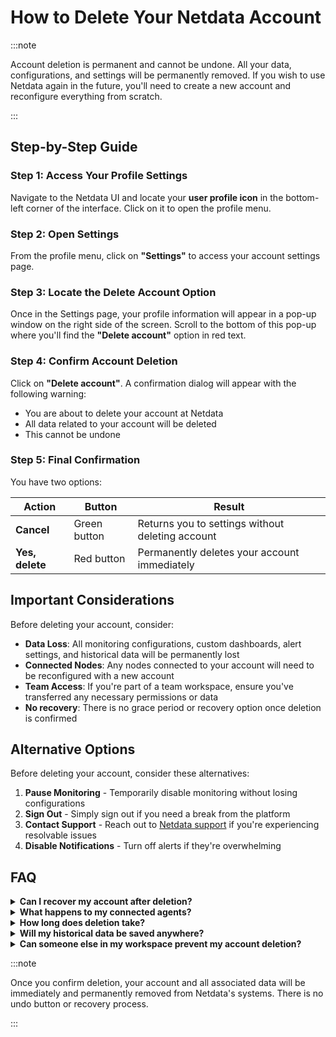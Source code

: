 # How to Delete Your Netdata Account

:::note

Account deletion is permanent and cannot be undone. All your data, configurations, and settings will be permanently removed. If you wish to use Netdata again in the future, you'll need to create a new account and reconfigure everything from scratch.

:::

## Step-by-Step Guide

### Step 1: Access Your Profile Settings

Navigate to the Netdata UI and locate your **user profile icon** in the bottom-left corner of the interface. Click on it to open the profile menu.

### Step 2: Open Settings

From the profile menu, click on **"Settings"** to access your account settings page.

### Step 3: Locate the Delete Account Option

Once in the Settings page, your profile information will appear in a pop-up window on the right side of the screen. Scroll to the bottom of this pop-up where you'll find the **"Delete account"** option in red text.

### Step 4: Confirm Account Deletion

Click on **"Delete account"**. A confirmation dialog will appear with the following warning:

- You are about to delete your account at Netdata
- All data related to your account will be deleted
- This cannot be undone

### Step 5: Final Confirmation

You have two options:

| Action | Button | Result |
|--------|--------|--------|
| **Cancel** | Green button | Returns you to settings without deleting account |
| **Yes, delete** | Red button | Permanently deletes your account immediately |

## Important Considerations

Before deleting your account, consider:

- **Data Loss**: All monitoring configurations, custom dashboards, alert settings, and historical data will be permanently lost
- **Connected Nodes**: Any nodes connected to your account will need to be reconfigured with a new account
- **Team Access**: If you're part of a team workspace, ensure you've transferred any necessary permissions or data
- **No recovery**: There is no grace period or recovery option once deletion is confirmed

## Alternative Options

Before deleting your account, consider these alternatives:

1. **Pause Monitoring** - Temporarily disable monitoring without losing configurations
2. **Sign Out** - Simply sign out if you need a break from the platform
3. **Contact Support** - Reach out to [Netdata support](https://www.netdata.cloud/contact/) if you're experiencing resolvable issues
4. **Disable Notifications** - Turn off alerts if they're overwhelming

## FAQ

<details>
<summary><strong>Can I recover my account after deletion?</strong></summary>

No. Account deletion is permanent and cannot be reversed under any circumstances.

</details>

<details>
<summary><strong>What happens to my connected agents?</strong></summary>

Agents will continue collecting data locally but will lose their cloud connection. You'll need to reclaim them with a new account if desired.

</details>

<details>
<summary><strong>How long does deletion take?</strong></summary>

Account deletion is immediate. Your data will be purged from Netdata's systems according to their data retention policies.

</details>

<details>
<summary><strong>Will my historical data be saved anywhere?</strong></summary>

No. All historical data stored in Netdata Cloud will be permanently deleted. Local data on your agents will remain but won't be accessible through the Cloud interface.

</details>

<details>
<summary><strong>Can someone else in my workspace prevent my account deletion?</strong></summary>

No. Account deletion is a personal action that only you can initiate and complete. Other workspace members cannot prevent or reverse your account deletion.

</details>

:::note

Once you confirm deletion, your account and all associated data will be immediately and permanently removed from Netdata's systems. There is no undo button or recovery process.

:::